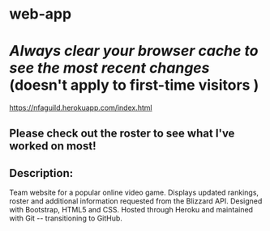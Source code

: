 # web-app
# *Always clear your browser cache to see the most recent changes* (doesn't apply to first-time visitors )

https://nfaguild.herokuapp.com/index.html

## **Please check out the roster to see what I've worked on most!**

## Description:
  Team website for a popular online video game. 
  Displays updated rankings, roster and additional information requested from the Blizzard API. 
  Designed with Bootstrap, HTML5 and CSS. 
  Hosted through Heroku and maintained with Git -- transitioning to GitHub.
  
  
